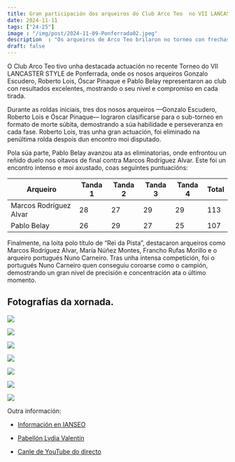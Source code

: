 ```yaml
---
title: Gran participación dos arqueiros do Club Arco Teo  no VII LANCASTER STYLE 
date: 2024-11-11
tags: ["24-25"]
image : "/img/post/2024-11-09-Ponferrada02.jpeg"
description  : "Os arqueiros de Arco Teo brilaron no torneo con frechas certeiras. O torneo foi gañado por  Nuno Carneiro." 
draft: false
---
```



O Club Arco Teo tivo unha destacada actuación no recente Torneo do  VII LANCASTER STYLE de Ponferrada, onde os nosos arqueiros Gonzalo Escudero, Roberto Lois, Óscar Pinaque e Pablo Belay representaron ao club con resultados excelentes, mostrando o seu nivel e compromiso en cada tirada.

Durante as roldas iniciais, tres dos nosos arqueiros —Gonzalo Escudero, Roberto Lois e Óscar Pinaque— lograron clasificarse para o sub-torneo en formato de morte súbita, demostrando a súa habilidade e perseveranza en cada fase. Roberto Lois, tras unha gran actuación, foi eliminado na penúltima rolda despois dun encontro moi disputado.

Pola súa parte, Pablo Belay avanzou ata as eliminatorias, onde enfrontou un reñido duelo nos oitavos de final contra Marcos Rodríguez Alvar. Este foi un encontro intenso e moi axustado, coas seguintes puntuacións:

| Arqueiro                | Tanda 1 | Tanda 2 | Tanda 3 | Tanda 4 | Total |
|-------------------------|---------|---------|---------|---------|-------|
| Marcos Rodríguez Alvar  | 28      | 27      | 29      | 29      | 113   |
| Pablo Belay             | 26      | 29      | 27      | 25      | 107   |


Finalmente, na loita polo título de “Rei da Pista”, destacaron arqueiros como Marcos Rodríguez Alvar, María Núñez Montes, Francho Rufas Morillo e o arqueiro portugués Nuno Carneiro. Tras unha intensa competición, foi o portugués Nuno Carneiro quen conseguiu coroarse como o campión, demostrando un gran nivel de precisión e concentración ata o último momento.


## Fotografías da xornada.

![](../2024-11-09-ponferrada/01.jpg)

![](../2024-11-09-ponferrada/02.jpg)

![](../2024-11-09-ponferrada/03.jpg)

![](../2024-11-09-ponferrada/04.jpg)

![](../2024-11-09-ponferrada/05.jpg)

![](../2024-11-09-ponferrada/06.jpg)

![](../2024-11-09-ponferrada/07.jpg)



Outra información:
- [Información en IANSEO](https://www.ianseo.net/Details.php?toId=19207 )

- [Pabellón Lydia Valentín](https://maps.app.goo.gl/2vjTgRw1q4AhBpg36)

- [Canle de YouTube do directo](https://www.youtube.com/@josealvarezrodriguez7932/streams)

